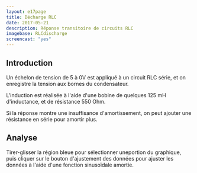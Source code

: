 ```yaml
---
layout: e17page
title: Décharge RLC
date: 2017-05-21
description: Réponse transitoire de circuits RLC
imagebase: RLCdischarge
screencast: "yes"
---
```


## Introduction

Un échelon de tension de 5 à 0V est appliqué à un circuit RLC série, et on
enregistre la tension aux bornes du condensateur.

L'induction est réalisée à l'aide d'une bobine de quelques 125 mH d'inductance,
et de résistance 550 Ohm.

Si la réponse montre une insuffisance d'amortissement, on peut ajouter une
résistance en série pour amortir plus.


## Analyse

Tirer-glisser la région bleue pour sélectionner uneportion du graphique, puis
cliquer sur le bouton d'ajustement des données pour ajuster les données à l'aide
d'une fonction sinusoïdale amortie.
